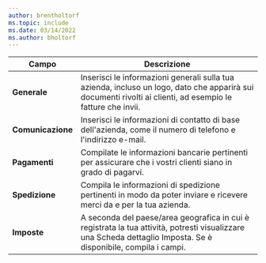 ```yaml
---
author: brentholtorf
ms.topic: include
ms.date: 03/14/2022
ms.author: bholtorf
---
```

|Campo|Descrizione|  
|-------------|---------------------------------------|  
|**Generale**|Inserisci le informazioni generali sulla tua azienda, incluso un logo, dato che apparirà sui documenti rivolti ai clienti, ad esempio le fatture che invii. |  
|**Comunicazione**|Inserisci le informazioni di contatto di base dell'azienda, come il numero di telefono e l'indirizzo e-mail.|  
|**Pagamenti**| Compilate le informazioni bancarie pertinenti per assicurare che i vostri clienti siano in grado di pagarvi.|  
|**Spedizione**|Compila le informazioni di spedizione pertinenti in modo da poter inviare e ricevere merci da e per la tua azienda.|  
|**Imposte**|A seconda del paese/area geografica in cui è registrata la tua attività, potresti visualizzare una Scheda dettaglio Imposta. Se è disponibile, compila i campi.|  
